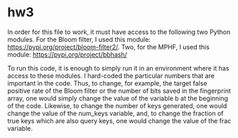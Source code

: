 # hw3

In order for this file to work, it must have access to the following two Python modules. For the Bloom filter, I used this module: https://pypi.org/project/bloom-filter2/. Two, for the MPHF, I used this module: https://pypi.org/project/bbhash/

To run this code, it is enough to simply run it in an environment where it has access to these modules. I hard-coded the particular numbers that are important in the code. Thus, to change, for example, the target false positive rate of the Bloom filter or the number of bits saved in the fingerprint array, one would simply change the value of the variable b at the beginning of the code. Likewise, to change the number of keys generated, one would change the value of the num_keys variable, and, to change the fraction of true keys which are also query keys, one would change the value of the frac variable. 
